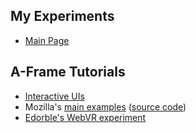 ## My Experiments
- [Main Page](https://aschneiderman.github.io//aframe-explore/)


## A-Frame Tutorials

- [Interactive UIs](http://ottifox.com/prototype/2017/09/07/prototype-webvr-uis-with-aframe.html)
- Mozilla's [main examples](https://aframe.io/aframe/examples/)  ([source code](https://github.com/aframevr/aframe/tree/master/examples))
- [Edorble's WebVR experiment](https://www.edorble.com/webvr)
